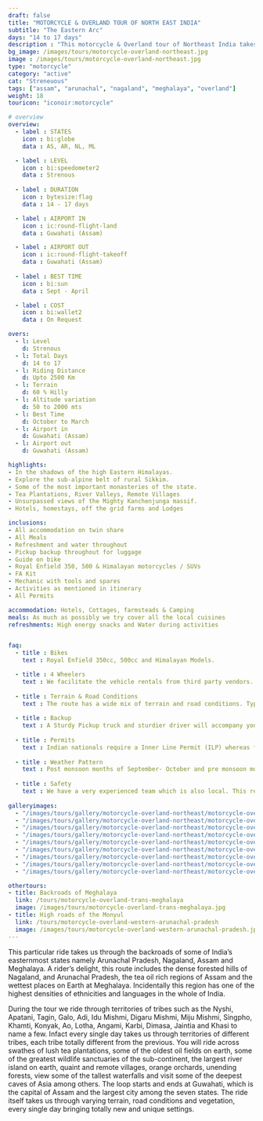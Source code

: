 ```yaml
---
draft: false
title: "MOTORCYCLE & OVERLAND TOUR OF NORTH EAST INDIA"
subtitle: "The Eastern Arc"
days: "14 to 17 days"
description : "This motorcycle & Overland tour of Northeast India takes you across Assam, Nagaland, Meghalaya and Arunachal Pradesh."
bg_image: /images/tours/motorcycle-overland-northeast.jpg
image : /images/tours/motorcycle-overland-northeast.jpg
type: "motorcycle"
category: "active"
cat: "Streneuous"
tags: ["assam", "arunachal", "nagaland", "meghalaya", "overland"]
weight: 18
touricon: "iconoir:motorcycle"

# overview
overview:
  - label : STATES
    icon : bi:globe
    data : AS, AR, NL, ML

  - label : LEVEL
    icon : bi:speedometer2
    data : Strenous
    
  - label : DURATION
    icon : bytesize:flag
    data : 14 - 17 days

  - label : AIRPORT IN
    icon : ic:round-flight-land
    data : Guwahati (Assam)

  - label : AIRPORT OUT
    icon : ic:round-flight-takeoff
    data : Guwahati (Assam)
    
  - label : BEST TIME
    icon : bi:sun
    data : Sept - April

  - label : COST
    icon : bi:wallet2
    data : On Request

overs:
  - l: Level 
    d: Strenous
  - l: Total Days 
    d: 14 to 17
  - l: Riding Distance 
    d: Upto 2500 Km
  - l: Terrain 
    d: 60 % Hilly 
  - l: Altitude variation 
    d: 50 to 2000 mts
  - l: Best Time 
    d: October to March
  - l: Airport in 
    d: Guwahati (Assam)
  - l: Airport out 
    d: Guwahati (Assam)

highlights:
- In the shadows of the high Eastern Himalayas.
- Explore the sub-alpine belt of rural Sikkim.
- Some of the most important monasteries of the state.
- Tea Plantations, River Valleys, Remote Villages
- Unsurpassed views of the Mighty Kanchenjunga massif.
- Hotels, homestays, off the grid farms and Lodges

inclusions:
- All accommodation on twin share
- All Meals
- Refreshment and water throughout
- Pickup backup throughout for luggage
- Guide on bike
- Royal Enfield 350, 500 & Himalayan motorcycles / SUVs
- FA Kit
- Mechanic with tools and spares
- Activities as mentioned in itinerary
- All Permits

accommodation: Hotels, Cottages, farmsteads & Camping
meals: As much as possibly we try cover all the local cuisines
refreshments: High energy snacks and Water during activities 


faq:
  - title : Bikes
    text : Royal Enfield 350cc, 500cc and Himalayan Models.

  - title : 4 Wheelers
    text : We facilitate the vehicle rentals from third party vendors.
  
  - title : Terrain & Road Conditions
    text : The route has a wide mix of terrain and road conditions. Typically the roads of Assam and Meghalaya are in the best condition in relation to the entire northeastern region, whereas Arunachal Pradesh and Nagaland have some of the worst. However put together it makes for an excellent and interactive route.
  
  - title : Backup
    text : A Sturdy Pickup truck and sturdier driver will accompany you on every trip. Your luggage, the Mechanic as well as all the spares and tools follow in this vehicle.
  
  - title : Permits
    text : Indian nationals require a Inner Line Permit (ILP) whereas foreign nationals require Restricted Area Permits (RAP), both of which have a certain fees applicable.
  
  - title : Weather Pattern
    text : Post monsoon months of September- October and pre monsoon months of March-April are very pleasant with blue skies and a fair days. Peak winters are from November to February with the mercury coming down below 18 C, in the evenings, however the days are still favourable for cycling.
  
  - title : Safety
    text : We have a very experienced team which is also local. This reflects in the overall safety of our tours. Rest assured your guides know where extra attention is required and when. All our routes are well known to us, we know where the nearest medical facilities are, we know whom to contact if in case of an emergency, we know all the alternate routes in case of road blockages. We have CASEVAC protocols in place to streamline the process in case of emergencies. You can rest easy knowing that in the outdoors in general and this region in particular you are in safe hands with us.
  
galleryimages:
  - "/images/tours/gallery/motorcycle-overland-northeast/motorcycle-overland-northeast1.jpg"
  - "/images/tours/gallery/motorcycle-overland-northeast/motorcycle-overland-northeast2.jpg"
  - "/images/tours/gallery/motorcycle-overland-northeast/motorcycle-overland-northeast3.jpg"
  - "/images/tours/gallery/motorcycle-overland-northeast/motorcycle-overland-northeast4.jpg"
  - "/images/tours/gallery/motorcycle-overland-northeast/motorcycle-overland-northeast5.jpg"
  - "/images/tours/gallery/motorcycle-overland-northeast/motorcycle-overland-northeast6.png"
  - "/images/tours/gallery/motorcycle-overland-northeast/motorcycle-overland-northeast7.png"
  - "/images/tours/gallery/motorcycle-overland-northeast/motorcycle-overland-northeast8.jpg"
  - "/images/tours/gallery/motorcycle-overland-northeast/motorcycle-overland-northeast9.jpg"

othertours:
- title: Backroads of Meghalaya
  link: /tours/motorcycle-overland-trans-meghalaya
  image: /images/tours/motorcycle-overland-trans-meghalaya.jpg
- title: High roads of the Monyul
  link: /tours/motorcycle-overland-western-arunachal-pradesh
  image: /images/tours/motorcycle-overland-western-arunachal-pradesh.jpg 
---
```



This particular ride takes us through the backroads of some of India’s easternmost states namely Arunachal Pradesh, Nagaland, Assam and Meghalaya. A rider’s delight, this route includes the dense forested hills of Nagaland, and Arunachal Pradesh, the tea oil rich  regions of Assam and the wettest places on Earth at Meghalaya. Incidentally this region has one of the highest densities of ethnicities and languages in the whole of India. 

During the tour we ride through territories of tribes such as the Nyshi, Apatani, Tagin, Galo, Adi, Idu Mishmi, Digaru Mishmi, Miju Mishmi, Singpho, Khamti, Konyak, Ao, Lotha, Angami, Karbi, Dimasa, Jaintia and Khasi to name a few. Infact every single day takes us through territories of different tribes, each tribe totally different from the previous. You will ride across swathes of lush tea plantations, some of the oldest oil fields on earth, some of the greatest wildlife sanctuaries of the sub-continent, the largest river island on earth, quaint and remote villages, orange orchards, unending forests, view some of the tallest waterfalls and visit some of the deepest caves of Asia among others. The loop starts and ends at Guwahati, which is the capital of Assam and the largest city among the seven states. The ride itself takes us through varying terrain, road conditions and vegetation, every single day bringing totally new and unique settings.
